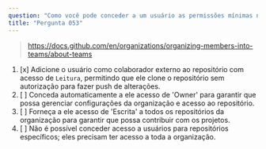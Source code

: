 ```yaml
---
question: "Como você pode conceder a um usuário as permissões mínimas necessárias para acessar um repositório específico dentro de uma organização no GitHub?"
title: "Pergunta 053"
---
```


> https://docs.github.com/en/organizations/organizing-members-into-teams/about-teams
1. [x] Adicione o usuário como colaborador externo ao repositório com acesso de `Leitura`, permitindo que ele clone o repositório sem autorização para fazer push de alterações.
1. [ ] Conceda automaticamente a ele acesso de 'Owner' para garantir que possa gerenciar configurações da organização e acesso ao repositório.
1. [ ] Forneça a ele acesso de 'Escrita' a todos os repositórios da organização para garantir que possa contribuir com os projetos.
1. [ ] Não é possível conceder acesso a usuários para repositórios específicos; eles precisam ter acesso a toda a organização.
